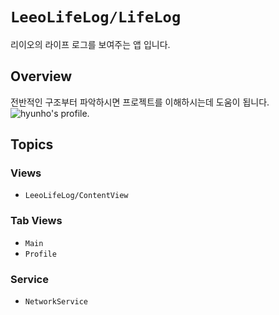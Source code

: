 # ``LeeoLifeLog/LifeLog``

리이오의 라이프 로그를 보여주는 앱 입니다.

## Overview

전반적인 구조부터 파악하시면 프로젝트를 이해하시는데 도움이 됩니다.
![hyunho's profile.](hyunho.JPG)


## Topics

### Views
- ``LeeoLifeLog/ContentView``

### Tab Views
- ``Main``
- ``Profile``

### Service 
- ``NetworkService``
